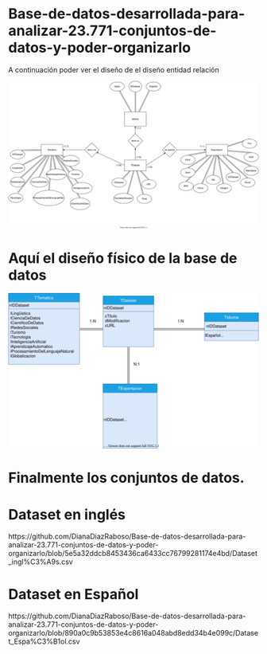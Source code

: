 # Base-de-datos-desarrollada-para-analizar-23.771-conjuntos-de-datos-y-poder-organizarlo

A continuación poder ver el diseño de el diseño entidad relación


<img src="der_dataset-Page-1.svg">

<h1>Aquí el diseño físico de la base de datos </h1>

<img src="fisico_dataset.svg">

 <h1> Finalmente los conjuntos de datos. </h1>

 <h1> Dataset en inglés </h1>
https://github.com/DianaDiazRaboso/Base-de-datos-desarrollada-para-analizar-23.771-conjuntos-de-datos-y-poder-organizarlo/blob/5e5a32ddcb8453436ca6433cc76799281174e4bd/Dataset_ingl%C3%A9s.csv

<h1> Dataset en Español </h1>
https://github.com/DianaDiazRaboso/Base-de-datos-desarrollada-para-analizar-23.771-conjuntos-de-datos-y-poder-organizarlo/blob/890a0c9b53853e4c8616a048abd8edd34b4e099c/Dataset_Espa%C3%B1ol.csv


